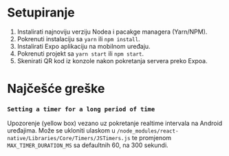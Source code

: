 # Setupiranje
1. Instalirati najnoviju verziju Nodea i pacakge managera (Yarn/NPM).
2. Pokrenuti instalaciju sa `yarn` ili `npm install`.
3. Instalirati Expo aplikaciju na mobilnom uređaju.
4. Pokrenuti projekt sa `yarn start` ili `npm start`.
5. Skenirati QR kod iz konzole nakon pokretanja servera preko Expoa.

# Najčešće greške
### `Setting a timer for a long period of time`
Upozorenje (yellow box) vezano uz pokretanje realtime intervala na Android uređajima. Može se ukloniti ulaskom u `/node_modules/react-native/Libraries/Core/Timers/JSTimers.js` te promjenom `MAX_TIMER_DURATION_MS` sa defaultnih 60, na 300 sekundi.